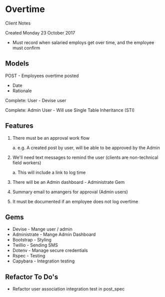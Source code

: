 # Overtime

Client Notes

Created Monday 23 October 2017

* Must record when salaried employs get over time, and the employee must confirm

## Models

POST - Employees overtime posted
* Date
* Rationale

Complete: User - Devise user

Complete: Admin User - Will use Single Table Inheritance (STI)

## Features

1. There must be an approval work flow 

	a. e.g. A created post by user, will be able to be approved by the Admin

2. We'll need text messages to remind the user (clients are non-technical field workers)

	a. This will include a link to log time

3. There will be an Admin dashboard - Administrate Gem

4. Summary email to amangers for approval (Admin users)

5. It must be documented if an employee does not log overtime


## Gems

* Devise - Mange user / admin
* Administrate - Mange Admin Dashboard
* Bootstrap - Styling
* Twillio - Sending SMS
* Dotenv - Manage secure credentials
* Rspec - Testing
* Capybara - Integration testing

## Refactor To Do's
- Refactor user association integration test in post_spec
